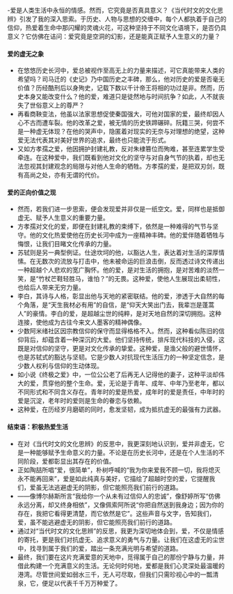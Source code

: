 -爱是人类生活中永恒的情感。然而，它究竟是否真具意义？《当代时文的文化思辨》引发了我的深入思索。于历史、人物与思想的交缠中，每个人都执着于自己的信仰，热爱着生命中那闪耀的灵魂火花，可这种坚持于不同文化语境下，是否仍具意义？它仿佛在诘问：爱究竟是空洞的幻影，还是能真正赋予人生意义的力量？
#### 爱的虚无之象
 - 在悠悠历史长河中，爱总被视作至高无上的力量来描述，可它真能带来人类的希望吗？司马迁的《史记》乃中国历史之丰碑，那么，他对历史的爱是否毫无价值？历经酷刑后以身殉史，记载下数以千计帝王将相的功过是非。然而，历史本身又能改变什么？他的爱，难道只是徒然地与时间抗争？如此，人不就丧失了世俗意义上的尊严？
 - 再看商鞅变法，他虽以法家思想促使秦国强大，可他对国家的爱，最终却因人心不古而遭车裂。他的改革之爱，被无情的历史铁蹄碾碎。阮籍三哭，何尝不是一种虚无体现？在他的哭声中，隐匿着对现实的无奈与对理想的绝望，这种爱无法代表其对美好世界的追求，最终也只能流于形式。
 - 又如方孝孺之爱，他因拥护封建礼教，反对朱棣篡位而殉难，甚至连累学生受牵连。在这种爱中，我们既看到他对文化的坚守与对自身气节的执着，却也无法忽视其封建观念的局限与对他人生命的牺牲。方孝孺的爱，是把双刃剑，既有高尚之处，亦有无谓的代价。
#### 爱的正向价值之现
 - 然而，若我们进一步思索，便会发现爱并非仅是一纸空文。爱，同样也是抵御虚无、赋予人生意义的重要力量。
 - 方孝孺对文化的爱，即便在封建礼教的束缚下，依然是一种难得的气节与坚守。他的文化热爱使他在历史长河中成为一座精神丰碑。他的爱伴随着牺牲与悔恨，让我们目睹文化传承的力量。
 - 苏轼则是另一典型例证。仕途坎坷的他，以豁达人生，表达着对生活的深厚情愫。在无数次的流放与打击中，他未被命运的巨浪击倒，反而透过诗文传递出一种超越个人悲欢的宽广胸怀。他的爱，是对生活的拥抱，是对苦难的淡然一笑，是“竹杖芒鞋轻胜马，谁怕？”的无畏。这种爱，使他人生展现出柔韧性，也给后人带来无穷力量。
 - 李白，其诗与人格，彰显出他与天地的紧密联结。他的爱，渗透于大自然的每个角落，是“天生我材必有用”的自信，是“仰天大笑出门去，我辈岂是蓬蒿人”的豪情。李白的爱，是超越尘世的纯粹，是对天地自然的深切拥抱。这种连接，使他成为古往今来文人墨客的精神偶像。
 - 少数阿米绪社区因宗教信仰的保守而显得格格不入。然而，这种看似陈旧的信仰背后，却蕴含着一种深沉的大爱。他们坚持传统，排斥现代科技的入侵，这既是对信仰的坚守，更是对文化传承的挚爱。这种爱，是渔父般的避世情怀，也是苏轼式的豁达与坚韧。它是少数人对抗现代生活压力的一种坚定信念，是少数人权利与信仰的生动体现。
 - 如小说《终极之爱》中，一位公公老了后再无人记得他的妻子，这种平淡却伟大的爱，贯穿他的整个生命。爱，无论是于青年、成年、中年乃至老年，都以不同形式和不同含义存在。青年时的爱是热爱，成年时的爱是责任，中年时的爱是沉淀，老年时的爱则是生命的眷恋与依赖。
 - 这种爱，在历经岁月磨砺的同时，愈发坚韧，成为抵抗虚无的最强有力武器。
#### 结束语：积极热爱生活
 - 在对《当代时文的文化思辨》的反思中，我更深刻地认识到，爱并非虚无，它是一种能够赋予生命意义的力量。不论是在历史长河中，还是在个人生活的不同阶段，爱都彰显出其存在的价值。
 - 正如陶喆所唱“爱，很简单”，朴树呼喊的“我为你来爱我不顾一切，我将熄灭永不能再回来”，爱是如此纯真与美好，它描绘了超越时空的爱，它提醒我们，爱虽无法逃避虚无的阴影，但它能照亮我们前行的道路。
 - ——像博尔赫斯所言“我给你一个从未有过信仰人的忠诚”，像舒婷所写“仿佛永远分离，却又终身相依”，又像佩索阿所说“你把自然送到我身边；因为你的存在，我把它看得更清楚，而它依然是它”。这些声音与文字，告知我们，爱，虽不能逃避虚无的阴影，但它能照亮我们前行的道路。
 - 通过对“当代时文的文化思辨”的反思，我更为深切地体会到，爱，不仅是情感的寄托，更是我们对抗虚无、追求意义的勇气与力量。让我们在这虚无的尘世中，找寻到属于我们的爱，踏出一条充满光明与希望的道路。
 - 最终，我们要在这片充满爱意的天地中，觅得属于自己的那份宁静与力量，并借此构建一个充满意义的生活。无论何时何地，爱都是我们心灵深处最温暖的港湾。尽管世间爱如弱水三千，无人可尽取，但我们只需珍视心中的一瓢清泉，它，便足以代表千千万万种爱了。
